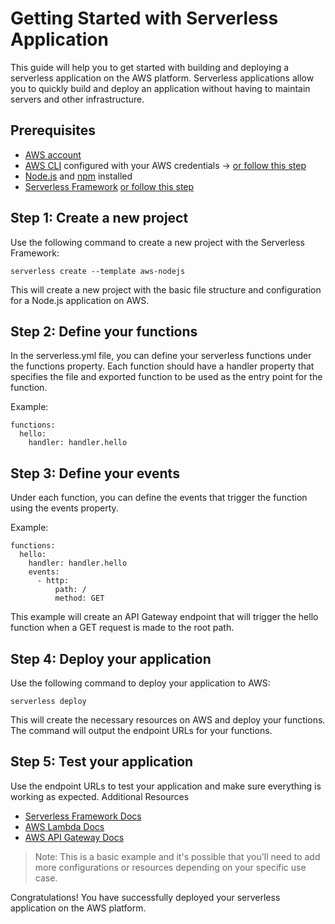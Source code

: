 # Getting Started with Serverless Application

This guide will help you to get started with building and deploying a serverless application on the AWS platform. Serverless applications allow you to quickly build and deploy an application without having to maintain servers and other infrastructure.

## Prerequisites

- [AWS account](https://aws.amazon.com/)
- [AWS CLI](https://aws.amazon.com/cli/) configured with your AWS credentials -> [or follow this step](https://github.com/bakiwebdev/hyf-serverless/blob/main/aws-cli-configuration.md)
- [Node.js](https://nodejs.org/) and [npm](https://www.npmjs.com/) installed
- [Serverless Framework](https://serverless.com/) [or follow this step](https://github.com/bakiwebdev/hyf-serverless/blob/main/install-serverless-framework.md)


<!-- Step by Step configuring AWS CLI credentials -->

<!-- ## Step 1: Download and Install the AWS CLI

The AWS Command Line Interface (CLI) is a unified tool that allows users to manage AWS services from the command line. This is the first step to using AWS for serverless applications. To get started, go to the AWS CLI page and choose the appropriate version for your system: [AWS CLI Download](https://aws.amazon.com/cli/). -->

<!-- ## Step 2: Create an AWS Account

In order to use AWS for serverless applications, you will need to create an AWS account. To do this, go to [Create an AWS Account](https://portal.aws.amazon.com/billing/signup#/start). Once you have completed the process, you will have access to the AWS Management Console, where you can manage your resources.  -->

<!-- ## Step 3: Configure the AWS CLI

Once you have installed the AWS CLI, you need to configure it with your account credentials. To do this, open a terminal window and enter the command `aws configure`. You will be prompted to enter your AWS access key, secret key, and default region. Once you have completed this process, you will be ready to use the AWS CLI for serverless applications. -->

<!-- ## Step 4: Create an IAM User

In order to deploy an application, you need to create an IAM user with appropriate permissions. To do this, open the AWS Management Console and select IAM from the list of services. Then, select “Users” and click the “Create New User” button. Enter the user name, select the appropriate permissions, and click “Create User”. After the user is created, make note of the access key and secret key, which you will need to configure the AWS CLI. -->

## Step 1: Create a new project

Use the following command to create a new project with the Serverless Framework:

```
serverless create --template aws-nodejs
```

This will create a new project with the basic file structure and configuration for a Node.js application on AWS.

## Step 2: Define your functions

In the serverless.yml file, you can define your serverless functions under the functions property. Each function should have a handler property that specifies the file and exported function to be used as the entry point for the function.

Example:

```
functions:
  hello:
    handler: handler.hello
```

## Step 3: Define your events

Under each function, you can define the events that trigger the function using the events property.

Example:

```
functions:
  hello:
    handler: handler.hello
    events:
      - http:
          path: /
          method: GET
```

This example will create an API Gateway endpoint that will trigger the hello function when a GET request is made to the root path.

## Step 4: Deploy your application

Use the following command to deploy your application to AWS:

```
serverless deploy
```

This will create the necessary resources on AWS and deploy your functions. The command will output the endpoint URLs for your functions.

## Step 5: Test your application

Use the endpoint URLs to test your application and make sure everything is working as expected.
Additional Resources

- [Serverless Framework Docs](https://www.serverless.com/framework/docs/)
- [AWS Lambda Docs](https://aws.amazon.com/lambda/)
- [AWS API Gateway Docs](https://aws.amazon.com/api-gateway/)

> Note: This is a basic example and it's possible that you'll need to add more configurations or resources depending on your specific use case.

Congratulations! You have successfully deployed your serverless application on the AWS platform.

